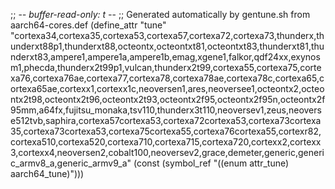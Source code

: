 ;; -*- buffer-read-only: t -*-
;; Generated automatically by gentune.sh from aarch64-cores.def
(define_attr "tune"
	"cortexa34,cortexa35,cortexa53,cortexa57,cortexa72,cortexa73,thunderx,thunderxt88p1,thunderxt88,octeontx,octeontxt81,octeontxt83,thunderxt81,thunderxt83,ampere1,ampere1a,ampere1b,emag,xgene1,falkor,qdf24xx,exynosm1,phecda,thunderx2t99p1,vulcan,thunderx2t99,cortexa55,cortexa75,cortexa76,cortexa76ae,cortexa77,cortexa78,cortexa78ae,cortexa78c,cortexa65,cortexa65ae,cortexx1,cortexx1c,neoversen1,ares,neoversee1,octeontx2,octeontx2t98,octeontx2t96,octeontx2t93,octeontx2f95,octeontx2f95n,octeontx2f95mm,a64fx,fujitsu_monaka,tsv110,thunderx3t110,neoversev1,zeus,neoverse512tvb,saphira,cortexa57cortexa53,cortexa72cortexa53,cortexa73cortexa35,cortexa73cortexa53,cortexa75cortexa55,cortexa76cortexa55,cortexr82,cortexa510,cortexa520,cortexa710,cortexa715,cortexa720,cortexx2,cortexx3,cortexx4,neoversen2,cobalt100,neoversev2,grace,demeter,generic,generic_armv8_a,generic_armv9_a"
	(const (symbol_ref "((enum attr_tune) aarch64_tune)")))
